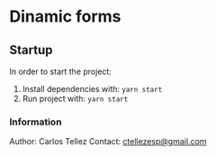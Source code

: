 # Dinamic forms

## Startup

In order to start the project:

1. Install dependencies with: `yarn start`
2. Run project with: `yarn start`

### Information

Author: Carlos Tellez
Contact: ctellezesp@gmail.com
